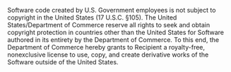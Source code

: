 Software code created by U.S. Government employees
is not subject to copyright in the United States (17 U.S.C. §105).
The United States/Department of Commerce
reserve all rights to seek and obtain copyright protection in countries
other than the United States for Software authored in its entirety
by the Department of Commerce.
To this end, the Department of Commerce hereby grants to Recipient a
royalty-free, nonexclusive license to
use, copy, and create derivative works of the Software outside of the United States.
